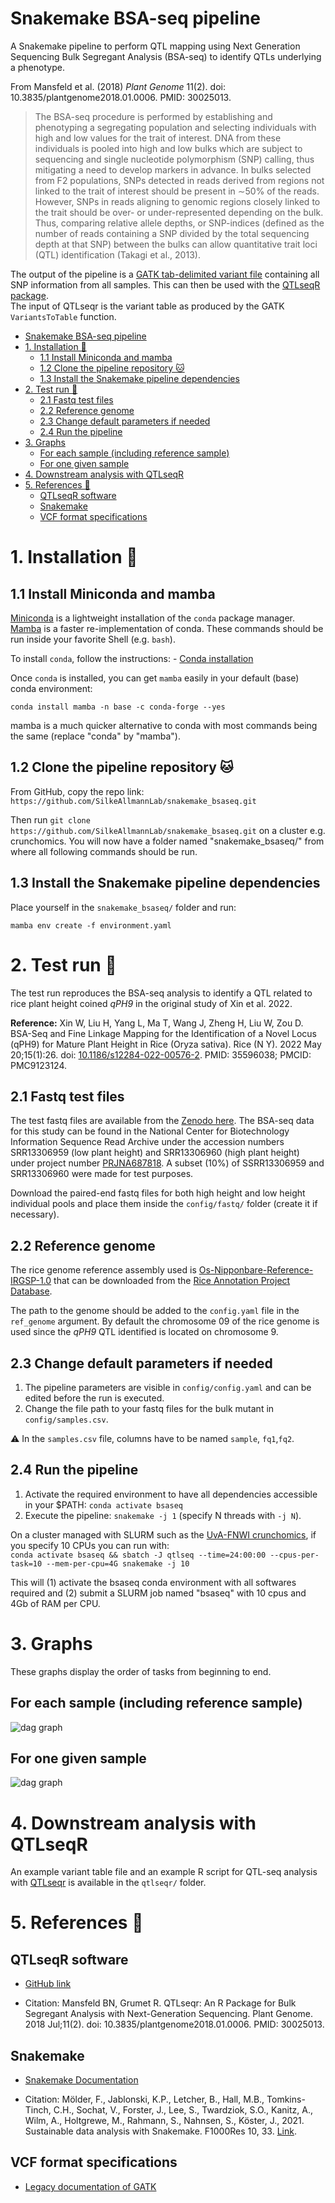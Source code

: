 # Snakemake BSA-seq pipeline

A Snakemake pipeline to perform QTL mapping using Next Generation Sequencing Bulk Segregant Analysis (BSA-seq) to identify QTLs underlying a phenotype.

From Mansfeld et al. (2018) _Plant Genome_ 11(2). doi: 10.3835/plantgenome2018.01.0006. PMID: 30025013.  
> The BSA-seq procedure is performed by establishing and phenotyping a segregating population and selecting individuals with high and low values for the trait of interest. DNA from these individuals is pooled into high and low bulks which are subject to sequencing and single nucleotide polymorphism (SNP) calling, thus mitigating a need to develop markers in advance. In bulks selected from F2 populations, SNPs detected in reads derived from regions not linked to the trait of interest should be present in ∼50% of the reads. However, SNPs in reads aligning to genomic regions closely linked to the trait should be over- or under-represented depending on the bulk. Thus, comparing relative allele depths, or SNP-indices (defined as the number of reads containing a SNP divided by the total sequencing depth at that SNP) between the bulks can allow quantitative trait loci (QTL) identification (Takagi et al., 2013).

The output of the pipeline is a [GATK tab-delimited variant file](https://gatk.broadinstitute.org/hc/en-us/articles/360036896892-VariantsToTable) containing all SNP information from all samples. This can then be used with the [QTLseqR package](https://github.com/bmansfeld/QTLseqr/blob/master/vignettes/QTLseqr.pdf).   
The input of QTLseqr is the variant table as produced by the GATK `VariantsToTable` function. 

<!-- MarkdownTOC autolink="true" -->

- [Snakemake BSA-seq pipeline](#snakemake-bsa-seq-pipeline)
- [1. Installation 🔨](#1-installation-)
	- [1.1 Install Miniconda and mamba](#11-install-miniconda-and-mamba)
	- [1.2 Clone the pipeline repository :cat:](#12-clone-the-pipeline-repository-cat)
	- [1.3 Install the Snakemake pipeline dependencies](#13-install-the-snakemake-pipeline-dependencies)
- [2. Test run 🧪](#2-test-run-)
	- [2.1 Fastq test files](#21-fastq-test-files)
	- [2.2 Reference genome](#22-reference-genome)
	- [2.3 Change default parameters if needed](#23-change-default-parameters-if-needed)
	- [2.4 Run the pipeline](#24-run-the-pipeline)
- [3. Graphs](#3-graphs)
	- [For each sample (including reference sample)](#for-each-sample-including-reference-sample)
	- [For one given sample](#for-one-given-sample)
- [4. Downstream analysis with QTLseqR](#4-downstream-analysis-with-qtlseqr)
- [5. References 📖](#5-references-)
	- [QTLseqR software](#qtlseqr-software)
	- [Snakemake](#snakemake)
	- [VCF format specifications](#vcf-format-specifications)

<!-- /MarkdownTOC -->

# 1. Installation 🔨

## 1.1 Install Miniconda and mamba 

[Miniconda](https://docs.conda.io/en/latest/miniconda.html) is a lightweight installation of the `conda` package manager.  
[Mamba](https://mamba.readthedocs.io/en/latest/index.html) is a faster re-implementation of conda. These commands should be run inside your favorite Shell (e.g. `bash`).

To install `conda`, follow the instructions: - [Conda installation](https://docs.conda.io/projects/conda/en/latest/user-guide/install/)

Once `conda` is installed, you can get `mamba` easily in your default (base) conda environment:  

`conda install mamba -n base -c conda-forge --yes`

mamba is a much quicker alternative to conda with most commands being the same (replace "conda" by "mamba").

## 1.2 Clone the pipeline repository :cat:

From GitHub, copy the repo link: `https://github.com/SilkeAllmannLab/snakemake_bsaseq.git`

Then run `git clone https://github.com/SilkeAllmannLab/snakemake_bsaseq.git` on a cluster e.g. crunchomics. 
You will now have a folder named "snakemake_bsaseq/" from where all following commands should be run.

## 1.3 Install the Snakemake pipeline dependencies

Place yourself in the `snakemake_bsaseq/` folder and run:  

`mamba env create -f environment.yaml `

# 2. Test run 🧪

The test run reproduces the BSA-seq analysis to identify a QTL related to rice plant height coined _qPH9_ in the original study of Xin et al. 2022.

__Reference:__ Xin W, Liu H, Yang L, Ma T, Wang J, Zheng H, Liu W, Zou D. BSA-Seq and Fine Linkage Mapping for the Identification of a Novel Locus (qPH9) for Mature Plant Height in Rice (Oryza sativa). Rice (N Y). 2022 May 20;15(1):26. doi: [10.1186/s12284-022-00576-2](https://www.ncbi.nlm.nih.gov/pmc/articles/PMC9123124/). PMID: 35596038; PMCID: PMC9123124.

## 2.1 Fastq test files

The test fastq files are available from the [Zenodo here](https://zenodo.org/record/7728260). The BSA-seq data for this study can be found in the National Center for Biotechnology Information Sequence Read Archive under the accession numbers SRR13306959 (low plant height) and SRR13306960 (high plant height) under project number [PRJNA687818](https://www.ncbi.nlm.nih.gov/bioproject/PRJNA687818). A subset (10%) of SSRR13306959 and SRR13306960 were made for test purposes. 

Download the paired-end fastq files for both high height and low height individual pools and place them inside the `config/fastq/` folder (create it if necessary).  

## 2.2 Reference genome 

The rice genome reference assembly used is [Os-Nipponbare-Reference-IRGSP-1.0](https://rapdb.dna.affrc.go.jp/download/archive/irgsp1/IRGSP-1.0_genome.fasta.gz) that can be downloaded from the [Rice Annotation Project Database](https://rapdb.dna.affrc.go.jp/download/irgsp1.html).

The path to the genome should be added to the `config.yaml` file in the `ref_genome` argument. By default the chromosome 09 of the rice genome is used since the _qPH9_ QTL identified is located on chromosome 9. 

## 2.3 Change default parameters if needed

1. The pipeline parameters are visible in `config/config.yaml` and can be edited before the run is executed.   
2. Change the file path to your fastq files for the bulk mutant in `config/samples.csv`.  

:warning: In the `samples.csv` file, columns have to be named `sample`, `fq1`,`fq2`. 

## 2.4 Run the pipeline 

1. Activate the required environment to have all dependencies accessible in your $PATH: `conda activate bsaseq`    
2. Execute the pipeline: `snakemake -j 1` (specify N threads with `-j N`).  

On a cluster managed with SLURM such as the [UvA-FNWI crunchomics](https://crunchomics-documentation.readthedocs.io/en/latest/), if you specify 10 CPUs you can run with:    
`conda activate bsaseq && sbatch -J qtlseq --time=24:00:00 --cpus-per-task=10 --mem-per-cpu=4G snakemake -j 10`

This will (1) activate the bsaseq conda environment with all softwares required and (2) submit a SLURM job named "bsaseq" with 10 cpus and 4Gb of RAM per CPU. 

# 3. Graphs

These graphs display the order of tasks from beginning to end. 

## For each sample (including reference sample)
![dag graph](./dag.png)

## For one given sample
![dag graph](./rulegraph.png)

# 4. Downstream analysis with QTLseqR 

An example variant table file and an example R script for QTL-seq analysis with [QTLseqr](https://github.com/bmansfeld/QTLseqr) is available in the `qtlseqr/` folder.

# 5. References 📖

## QTLseqR software

* [GitHub link](https://github.com/bmansfeld/QTLseqr)

* Citation: Mansfeld BN, Grumet R. QTLseqr: An R Package for Bulk Segregant Analysis with Next-Generation Sequencing. Plant Genome. 2018 Jul;11(2). doi: 10.3835/plantgenome2018.01.0006. PMID: 30025013.

## Snakemake 

* [Snakemake Documentation](https://snakemake.github.io/)

* Citation: Mölder, F., Jablonski, K.P., Letcher, B., Hall, M.B., Tomkins-Tinch, C.H., Sochat, V., Forster, J., Lee, S., Twardziok, S.O., Kanitz, A., Wilm, A., Holtgrewe, M., Rahmann, S., Nahnsen, S., Köster, J., 2021. Sustainable data analysis with Snakemake. F1000Res 10, 33. [Link](https://f1000research.com/articles/10-33/v2). 

## VCF format specifications

* [Legacy documentation of GATK](https://sites.google.com/a/broadinstitute.org/legacy-gatk-documentation/frequently-asked-questions/1268-What-is-a-VCF-and-how-should-I-interpret-it)